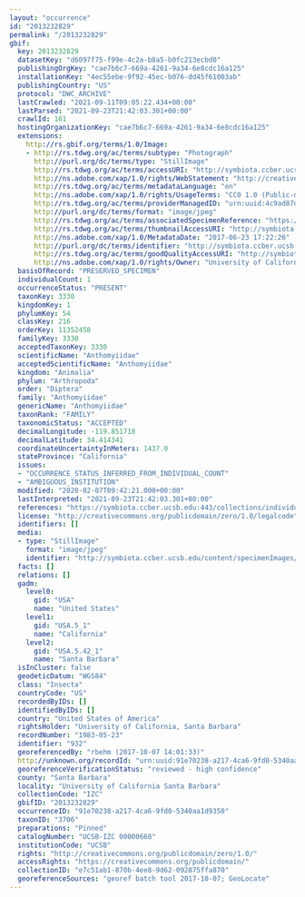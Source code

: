 ```yaml
---
layout: "occurrence"
id: "2013232829"
permalink: "/2013232829"
gbif:
  key: 2013232829
  datasetKey: "d6097f75-f99e-4c2a-b8a5-b0fc213ecbd0"
  publishingOrgKey: "cae7b6c7-669a-4261-9a34-6e8cdc16a125"
  installationKey: "4ec55ebe-9f92-45ec-b076-dd45f61003ab"
  publishingCountry: "US"
  protocol: "DWC_ARCHIVE"
  lastCrawled: "2021-09-11T09:05:22.434+00:00"
  lastParsed: "2021-09-23T21:42:03.301+00:00"
  crawlId: 161
  hostingOrganizationKey: "cae7b6c7-669a-4261-9a34-6e8cdc16a125"
  extensions:
    http://rs.gbif.org/terms/1.0/Image:
    - http://rs.tdwg.org/ac/terms/subtype: "Photograph"
      http://purl.org/dc/terms/type: "StillImage"
      http://rs.tdwg.org/ac/terms/accessURI: "http://symbiota.ccber.ucsb.edu/content/specimenImages/UCSB_IZC/UCSB-IZC00000/UCSB-IZC_00000668_1498263746_lg.jpg"
      http://ns.adobe.com/xap/1.0/rights/WebStatement: "http://creativecommons.org/publicdomain/zero/1.0/"
      http://rs.tdwg.org/ac/terms/metadataLanguage: "en"
      http://ns.adobe.com/xap/1.0/rights/UsageTerms: "CC0 1.0 (Public-domain)"
      http://rs.tdwg.org/ac/terms/providerManagedID: "urn:uuid:4c9ad87d-4eb0-48f9-a9c0-fcdf70868f90"
      http://purl.org/dc/terms/format: "image/jpeg"
      http://rs.tdwg.org/ac/terms/associatedSpecimenReference: "https://symbiota.ccber.ucsb.edu:443/collections/individual/index.php?occid=932"
      http://rs.tdwg.org/ac/terms/thumbnailAccessURI: "http://symbiota.ccber.ucsb.edu/content/specimenImages/UCSB_IZC/UCSB-IZC00000/UCSB-IZC_00000668_1498263746_tn.jpg"
      http://ns.adobe.com/xap/1.0/MetadataDate: "2017-06-23 17:22:26"
      http://purl.org/dc/terms/identifier: "http://symbiota.ccber.ucsb.edu/content/specimenImages/UCSB_IZC/UCSB-IZC00000/UCSB-IZC_00000668_1498263746_lg.jpg"
      http://rs.tdwg.org/ac/terms/goodQualityAccessURI: "http://symbiota.ccber.ucsb.edu/content/specimenImages/UCSB_IZC/UCSB-IZC00000/UCSB-IZC_00000668_1498263746.jpg"
      http://ns.adobe.com/xap/1.0/rights/Owner: "University of California, Santa Barbara"
  basisOfRecord: "PRESERVED_SPECIMEN"
  individualCount: 1
  occurrenceStatus: "PRESENT"
  taxonKey: 3330
  kingdomKey: 1
  phylumKey: 54
  classKey: 216
  orderKey: 11352458
  familyKey: 3330
  acceptedTaxonKey: 3330
  scientificName: "Anthomyiidae"
  acceptedScientificName: "Anthomyiidae"
  kingdom: "Animalia"
  phylum: "Arthropoda"
  order: "Diptera"
  family: "Anthomyiidae"
  genericName: "Anthomyiidae"
  taxonRank: "FAMILY"
  taxonomicStatus: "ACCEPTED"
  decimalLongitude: -119.851718
  decimalLatitude: 34.414341
  coordinateUncertaintyInMeters: 1437.0
  stateProvince: "California"
  issues:
  - "OCCURRENCE_STATUS_INFERRED_FROM_INDIVIDUAL_COUNT"
  - "AMBIGUOUS_INSTITUTION"
  modified: "2020-02-07T09:42:21.000+00:00"
  lastInterpreted: "2021-09-23T21:42:03.301+00:00"
  references: "https://symbiota.ccber.ucsb.edu:443/collections/individual/index.php?occid=932"
  license: "http://creativecommons.org/publicdomain/zero/1.0/legalcode"
  identifiers: []
  media:
  - type: "StillImage"
    format: "image/jpeg"
    identifier: "http://symbiota.ccber.ucsb.edu/content/specimenImages/UCSB_IZC/UCSB-IZC00000/UCSB-IZC_00000668_1498263746_lg.jpg"
  facts: []
  relations: []
  gadm:
    level0:
      gid: "USA"
      name: "United States"
    level1:
      gid: "USA.5_1"
      name: "California"
    level2:
      gid: "USA.5.42_1"
      name: "Santa Barbara"
  isInCluster: false
  geodeticDatum: "WGS84"
  class: "Insecta"
  countryCode: "US"
  recordedByIDs: []
  identifiedByIDs: []
  country: "United States of America"
  rightsHolder: "University of California, Santa Barbara"
  recordNumber: "1983-05-23"
  identifier: "932"
  georeferencedBy: "rbehm (2017-10-07 14:01:33)"
  http://unknown.org/recordId: "urn:uuid:91e70238-a217-4ca6-9fd0-5340aa1d9350"
  georeferenceVerificationStatus: "reviewed - high confidence"
  county: "Santa Barbara"
  locality: "University of California Santa Barbara"
  collectionCode: "IZC"
  gbifID: "2013232829"
  occurrenceID: "91e70238-a217-4ca6-9fd0-5340aa1d9350"
  taxonID: "3706"
  preparations: "Pinned"
  catalogNumber: "UCSB-IZC 00000668"
  institutionCode: "UCSB"
  rights: "http://creativecommons.org/publicdomain/zero/1.0/"
  accessRights: "https://creativecommons.org/publicdomain/"
  collectionID: "e7c51ab1-870b-4ee8-9d62-092875ffa870"
  georeferenceSources: "georef batch tool 2017-10-07; GeoLocate"
---
```

